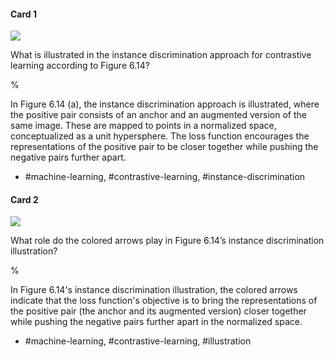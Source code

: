 #### Card 1

![](https://cdn.mathpix.com/cropped/2024_05_26_2753d844c203dd6fd40ag-1.jpg?height=520&width=452&top_left_y=214&top_left_x=1171)

What is illustrated in the instance discrimination approach for contrastive learning according to Figure 6.14?

%

In Figure 6.14 (a), the instance discrimination approach is illustrated, where the positive pair consists of an anchor and an augmented version of the same image. These are mapped to points in a normalized space, conceptualized as a unit hypersphere. The loss function encourages the representations of the positive pair to be closer together while pushing the negative pairs further apart.

- #machine-learning, #contrastive-learning, #instance-discrimination

#### Card 2

![](https://cdn.mathpix.com/cropped/2024_05_26_2753d844c203dd6fd40ag-1.jpg?height=520&width=452&top_left_y=214&top_left_x=1171)

What role do the colored arrows play in Figure 6.14’s instance discrimination illustration?

%

In Figure 6.14's instance discrimination illustration, the colored arrows indicate that the loss function's objective is to bring the representations of the positive pair (the anchor and its augmented version) closer together while pushing the negative pairs further apart in the normalized space.

- #machine-learning, #contrastive-learning, #illustration